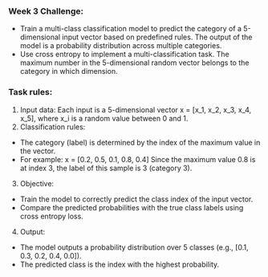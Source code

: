 ###  Week 3 Challenge:
* Train a multi-class classification model to predict the category of a 5-dimensional input vector based on predefined rules. The output of the model is a probability distribution across multiple categories.
* Use cross entropy to implement a multi-classification task. The maximum number in the 5-dimensional random vector belongs to the category in which dimension.

### Task rules:
1. Input data:
Each input is a 5-dimensional vector x = [x_1, x_2, x_3, x_4, x_5], where x_i is a random value between 0 and 1.
2. Classification rules:
* The category (label) is determined by the index of the maximum value in the vector.
* For example:
x = [0.2, 0.5, 0.1, 0.8, 0.4]
Since the maximum value 0.8 is at index 3, the label of this sample is 3 (category 3).
3. Objective:
* Train the model to correctly predict the class index of the input vector.
* Compare the predicted probabilities with the true class labels using cross entropy loss.
4. Output:
* The model outputs a probability distribution over 5 classes (e.g., [0.1, 0.3, 0.2, 0.4, 0.0]).
* The predicted class is the index with the highest probability.